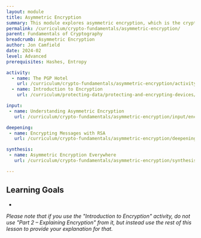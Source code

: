 ```yaml
---
layout: module
title: Asymmetric Encryption
summary: This module explores asymmetric encryption, which is the cryptographic tool behind PGP, SSL/TLS, and much more.
permalink: /curriculum/crypto-fundamentals/asymmetric-encryption/
parent: Fundamentals of Cryptography
breadcrumb: Asymmetric Encryption
author: Jon Camfield
date: 2024-02
level: Advanced
prerequisites: Hashes, Entropy

activity:
  - name: The PGP Hotel
    url: /curriculum/crypto-fundamentals/asymmetric-encryption/activity/pgphotel
  - name: Introduction to Encryption
    url: /curriculum/protecting-data/protecting-and-encrypting-devices/input/introduction-to-encryption/

input:
 - name: Understanding Asymmetric Encryption
   url: /curriculum/crypto-fundamentals/asymmetric-encryption/input/encryption/

deepening:
 - name: Encrypting Messages with RSA
   url: /curriculum/crypto-fundamentals/asymmetric-encryption/deepening/encrypting-messages/

synthesis:
 - name: Asymmetric Encryption Everywhere
   url: /curriculum/crypto-fundamentals/asymmetric-encryption/synthesis/everywhere/

---
```


## Learning Goals

* 


*Please note that if you use the "Introduction to Encryption" activity, do not use "Part 2 – Explaining Encryption" from it, but instead use the rest of this lesson to provide your explanation for that.*
